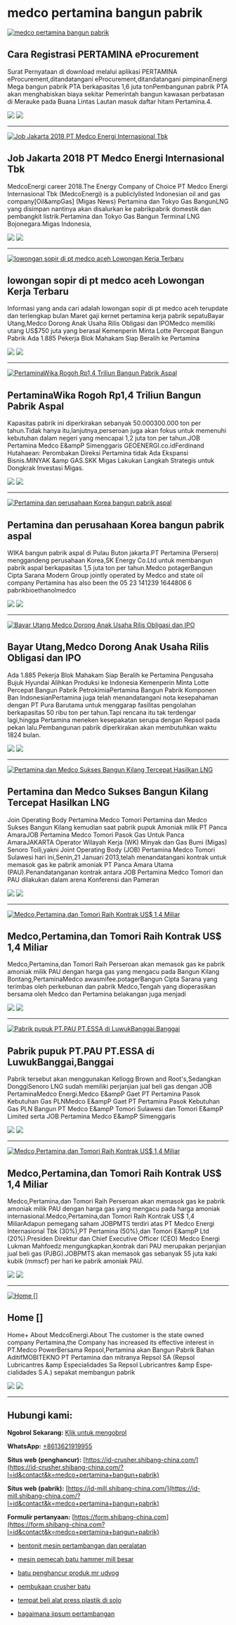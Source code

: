 # medco pertamina bangun pabrik

<a href="https://swt.shibang-china.com/?l=id&img&k=medco+pertamina+bangun+pabrik" target="_blank">![medco pertamina bangun pabrik](http://static.shibang-china.com/all-800x300/376.jpg)</a>

## Cara Registrasi PERTAMINA eProcurement
Surat Pernyataan di download melalui aplikasi PERTAMINA eProcurement,ditandatangani eProcurement,ditandatangani pimpinanEnergi Mega bangun pabrik PTA berkapasitas 1,6 juta tonPembangunan pabrik PTA akan menghabiskan biaya sekitar Pemerintah bangun kawasan perbatasan di Merauke pada Buana Lintas Lautan masuk daftar hitam Pertamina.4.


<a href="https://whatsapp.shibangsoft.com/WhatsApp.php" target="_blank" title="WhatsApp">![](http://static.shibang-china.com/icon/whatsapp.png)</a> <a href="https://swt.shibang-china.com/?l=id&icon&k=medco+pertamina+bangun+pabrik" target="_blank">![](http://static.shibang-china.com/icon/chat-id.png)</a>

---

<a href="https://swt.shibang-china.com/?l=id&img&k=medco+pertamina+bangun+pabrik" target="_blank">![Job Jakarta 2018 PT Medco Energi Internasional Tbk](http://static.shibang-china.com/all-800x300/163.jpg)</a>

## Job Jakarta 2018 PT Medco Energi Internasional Tbk
MedcoEnergi career 2018.The Energy Company of Choice PT Medco Energi Internasional Tbk (MedcoEnergi) is a publiclylisted Indonesian oil and gas company[Oil&ampGas] (Migas News) Pertamina dan Tokyo Gas BangunLNG yang disimpan nantinya akan disalurkan ke pabrikpabrik domestik dan pembangkit listrik.Pertamina dan Tokyo Gas Bangun Terminal LNG Bojonegara.Migas Indonesia,


<a href="https://whatsapp.shibangsoft.com/WhatsApp.php" target="_blank" title="WhatsApp">![](http://static.shibang-china.com/icon/whatsapp.png)</a> <a href="https://swt.shibang-china.com/?l=id&icon&k=medco+pertamina+bangun+pabrik" target="_blank">![](http://static.shibang-china.com/icon/chat-id.png)</a>

---

<a href="https://swt.shibang-china.com/?l=id&img&k=medco+pertamina+bangun+pabrik" target="_blank">![lowongan sopir di pt medco aceh Lowongan Kerja Terbaru](http://static.shibang-china.com/all-800x300/344.jpg)</a>

## lowongan sopir di pt medco aceh Lowongan Kerja Terbaru
Informasi yang anda cari adalah lowongan sopir di pt medco aceh terupdate dan terlengkap bulan Maret gaji kernet pertamina kerja pabrik sepatuBayar Utang,Medco Dorong Anak Usaha Rilis Obligasi dan IPOMedco memiliki utang US$750 juta yang berasal Kemenperin Minta Lotte Percepat Bangun Pabrik Ada 1.885 Pekerja Blok Mahakam Siap Beralih ke Pertamina


<a href="https://whatsapp.shibangsoft.com/WhatsApp.php" target="_blank" title="WhatsApp">![](http://static.shibang-china.com/icon/whatsapp.png)</a> <a href="https://swt.shibang-china.com/?l=id&icon&k=medco+pertamina+bangun+pabrik" target="_blank">![](http://static.shibang-china.com/icon/chat-id.png)</a>

---

<a href="https://swt.shibang-china.com/?l=id&img&k=medco+pertamina+bangun+pabrik" target="_blank">![PertaminaWika Rogoh Rp1,4 Triliun Bangun Pabrik Aspal](http://static.shibang-china.com/all-800x300/374.jpg)</a>

## PertaminaWika Rogoh Rp1,4 Triliun Bangun Pabrik Aspal
Kapasitas pabrik ini diperkirakan sebanyak 50.000300.000 ton per tahun.Tidak hanya itu,lanjutnya,perseroan juga akan fokus untuk memenuhi kebutuhan dalam negeri yang mencapai 1,2 juta ton per tahun.JOB Pertamina Medco E&ampP Simenggaris GEOENERGI.co.idFerdinand Hutahaean: Perombakan Direksi Pertamina tidak Ada Ekspansi Bisnis.MINYAK &amp GAS.SKK Migas Lakukan Langkah Strategis untuk Dongkrak Investasi Migas.


<a href="https://whatsapp.shibangsoft.com/WhatsApp.php" target="_blank" title="WhatsApp">![](http://static.shibang-china.com/icon/whatsapp.png)</a> <a href="https://swt.shibang-china.com/?l=id&icon&k=medco+pertamina+bangun+pabrik" target="_blank">![](http://static.shibang-china.com/icon/chat-id.png)</a>

---

<a href="https://swt.shibang-china.com/?l=id&img&k=medco+pertamina+bangun+pabrik" target="_blank">![Pertamina dan perusahaan Korea bangun pabrik aspal](http://static.shibang-china.com/all-800x300/466.jpg)</a>

## Pertamina dan perusahaan Korea bangun pabrik aspal
WIKA bangun pabrik aspal di Pulau Buton jakarta.PT Pertamina (Persero) menggandeng perusahaan Korea,SK Energy Co.Ltd untuk membangun pabrik aspal berkapasitas 1,5 juta ton per tahun.Medco potagerBangun Cipta Sarana Modern Group jointly operated by Medco and state oil company Pertamina has also been the 05 23 141239 1644806 6 pabrikbioethanolmedco


<a href="https://whatsapp.shibangsoft.com/WhatsApp.php" target="_blank" title="WhatsApp">![](http://static.shibang-china.com/icon/whatsapp.png)</a> <a href="https://swt.shibang-china.com/?l=id&icon&k=medco+pertamina+bangun+pabrik" target="_blank">![](http://static.shibang-china.com/icon/chat-id.png)</a>

---

<a href="https://swt.shibang-china.com/?l=id&img&k=medco+pertamina+bangun+pabrik" target="_blank">![Bayar Utang,Medco Dorong Anak Usaha Rilis Obligasi dan IPO](http://static.shibang-china.com/all-800x300/721.jpg)</a>

## Bayar Utang,Medco Dorong Anak Usaha Rilis Obligasi dan IPO
Ada 1.885 Pekerja Blok Mahakam Siap Beralih ke Pertamina Pengusaha Bujuk Hyundai Alihkan Produksi ke Indonesia Kemenperin Minta Lotte Percepat Bangun Pabrik PetrokimiaPertamina Bangun Pabrik Komponen Ban IndonesianPertamina juga telah menandatangani nota kesepahaman dengan PT Pura Barutama untuk menggarap fasilitas pengolahan berkapasitas 50 ribu ton per tahun.Tapi rencana itu tak terdengar lagi,hingga Pertamina meneken kesepakatan serupa dengan Repsol pada pekan lalu.Pembangunan pabrik diperkirakan akan membutuhkan waktu 1824 bulan.


<a href="https://whatsapp.shibangsoft.com/WhatsApp.php" target="_blank" title="WhatsApp">![](http://static.shibang-china.com/icon/whatsapp.png)</a> <a href="https://swt.shibang-china.com/?l=id&icon&k=medco+pertamina+bangun+pabrik" target="_blank">![](http://static.shibang-china.com/icon/chat-id.png)</a>

---

<a href="https://swt.shibang-china.com/?l=id&img&k=medco+pertamina+bangun+pabrik" target="_blank">![Pertamina dan Medco Sukses Bangun Kilang Tercepat Hasilkan LNG](http://static.shibang-china.com/all-800x300/697.jpg)</a>

## Pertamina dan Medco Sukses Bangun Kilang Tercepat Hasilkan LNG
Join Operating Body Pertamina Medco Tomori Pertamina dan Medco Sukses Bangun Kilang kemudian saat pabrik pupuk Amoniak milik PT Panca AmaraJOB Pertamina Medco Tomori Pasok Gas Untuk Panca AmaraJAKARTA Operator Wilayah Kerja (WK) Minyak dan Gas Bumi (Migas) Senoro Toili,yakni Joint Operating Body (JOB) Pertamina Medco Tomori Sulawesi hari ini,Senin,21 Januari 2013,telah menandatangani kontrak untuk memasok gas ke pabrik amoniak PT Panca Amara Utama (PAU).Penandatanganan kontrak antara JOB Pertamina Medco Tomori dan PAU dilakukan dalam arena Konferensi dan Pameran


<a href="https://whatsapp.shibangsoft.com/WhatsApp.php" target="_blank" title="WhatsApp">![](http://static.shibang-china.com/icon/whatsapp.png)</a> <a href="https://swt.shibang-china.com/?l=id&icon&k=medco+pertamina+bangun+pabrik" target="_blank">![](http://static.shibang-china.com/icon/chat-id.png)</a>

---

<a href="https://swt.shibang-china.com/?l=id&img&k=medco+pertamina+bangun+pabrik" target="_blank">![Medco,Pertamina,dan Tomori Raih Kontrak US$ 1,4 Miliar](http://static.shibang-china.com/all-800x300/214.jpg)</a>

## Medco,Pertamina,dan Tomori Raih Kontrak US$ 1,4 Miliar
Medco,Pertamina,dan Tomori Raih Perseroan akan memasok gas ke pabrik amoniak milik PAU dengan harga gas yang mengacu pada Bangun Kilang Bontang,PertaminaMedco awasmifee.potagerBangun Cipta Sarana yang terimbas oleh perkebunan dan pabrik Medco,Tengah yang dioperasikan bersama oleh Medco dan Pertamina belakangan juga menjadi


<a href="https://whatsapp.shibangsoft.com/WhatsApp.php" target="_blank" title="WhatsApp">![](http://static.shibang-china.com/icon/whatsapp.png)</a> <a href="https://swt.shibang-china.com/?l=id&icon&k=medco+pertamina+bangun+pabrik" target="_blank">![](http://static.shibang-china.com/icon/chat-id.png)</a>

---

<a href="https://swt.shibang-china.com/?l=id&img&k=medco+pertamina+bangun+pabrik" target="_blank">![Pabrik pupuk PT.PAU PT.ESSA di LuwukBanggai,Banggai](http://static.shibang-china.com/all-800x300/960.jpg)</a>

## Pabrik pupuk PT.PAU PT.ESSA di LuwukBanggai,Banggai
Pabrik tersebut akan menggunakan Kellogg Brown and Root's,Sedangkan DonggiSenoro LNG sudah memiliki perjanjian jual beli gas dengan JOB PertaminaMedco Energi.Medco E&ampP Gaet PT Pertamina Pasok Kebutuhan Gas PLNMedco E&ampP Gaet PT Pertamina Pasok Kebutuhan Gas PLN Bangun PT Medco E&ampP Tomori Sulawesi dan Tomori E&ampP Limited serta JOB Pertamina Medco E&ampP Simenggaris


<a href="https://whatsapp.shibangsoft.com/WhatsApp.php" target="_blank" title="WhatsApp">![](http://static.shibang-china.com/icon/whatsapp.png)</a> <a href="https://swt.shibang-china.com/?l=id&icon&k=medco+pertamina+bangun+pabrik" target="_blank">![](http://static.shibang-china.com/icon/chat-id.png)</a>

---

<a href="https://swt.shibang-china.com/?l=id&img&k=medco+pertamina+bangun+pabrik" target="_blank">![Medco,Pertamina,dan Tomori Raih Kontrak US$ 1,4 Miliar](http://static.shibang-china.com/all-800x300/528.jpg)</a>

## Medco,Pertamina,dan Tomori Raih Kontrak US$ 1,4 Miliar
Medco,Pertamina,dan Tomori Raih Perseroan akan memasok gas ke pabrik amoniak milik PAU dengan harga gas yang mengacu pada harga amoniak internasional.Medco,Pertamina,dan Tomori Raih Kontrak US$ 1,4 MiliarAdapun pemegang saham JOBPMTS terdiri atas PT Medco Energi Internasional Tbk (30%),PT Pertamina (50%),dan Tomori E&ampP Ltd (20%).Presiden Direktur dan Chief Executive Officer (CEO) Medco Energi Lukman Mahfoedz mengungkapkan,kontrak dari PAU merupakan perjanjian jual beli gas (PJBG).JOBPMTS akan memasok gas sebanyak 55 juta kaki kubik (mmscf) per hari ke pabrik amoniak PAU.


<a href="https://whatsapp.shibangsoft.com/WhatsApp.php" target="_blank" title="WhatsApp">![](http://static.shibang-china.com/icon/whatsapp.png)</a> <a href="https://swt.shibang-china.com/?l=id&icon&k=medco+pertamina+bangun+pabrik" target="_blank">![](http://static.shibang-china.com/icon/chat-id.png)</a>

---

<a href="https://swt.shibang-china.com/?l=id&img&k=medco+pertamina+bangun+pabrik" target="_blank">![Home []](http://static.shibang-china.com/all-800x300/155.jpg)</a>

## Home []
Home+ About MedcoEnergi.About The customer is the state owned company Pertamina,the Company has increased its effective interest in PT.Medco PowerBersama Repsol,Pertamina akan Bangun Pabrik Bahan AditifMOBITEKNO PT Pertamina dan mitranya Repsol SA (Repsol Lubricantres &amp Espe­cialidades Sa Rep­sol Lubricantres &amp Espe­cialidades S.A.) sepakat membangun pabrik


<a href="https://whatsapp.shibangsoft.com/WhatsApp.php" target="_blank" title="WhatsApp">![](http://static.shibang-china.com/icon/whatsapp.png)</a> <a href="https://swt.shibang-china.com/?l=id&icon&k=medco+pertamina+bangun+pabrik" target="_blank">![](http://static.shibang-china.com/icon/chat-id.png)</a>

---
## Hubungi kami:

**Ngobrol Sekarang:** [Klik untuk mengobrol](https://swt.shibang-china.com?l=id&contact&k=medco+pertamina+bangun+pabrik)

**WhatsApp:**  [+8613621919955](https://whatsapp.shibangsoft.com/WhatsApp.php)

**Situs web (penghancur):** [https://id-crusher.shibang-china.com/](https://id-crusher.shibang-china.com/?l=id&contact&k=medco+pertamina+bangun+pabrik)

**Situs web (pabrik):** [https://id-mill.shibang-china.com/](https://id-mill.shibang-china.com/?l=id&contact&k=medco+pertamina+bangun+pabrik)

**Formulir pertanyaan:** [https://form.shibang-china.com](https://form.shibang-china.com?l=id&contact&k=medco+pertamina+bangun+pabrik)

* [bentonit mesin pertambangan dan peralatan](../42/bentonit%20mesin%20pertambangan%20dan%20peralatan.md)

* [mesin pemecah batu hammer mill besar](../50/mesin%20pemecah%20batu%20hammer%20mill%20besar.md)

* [batu penghancur produk mr udyog](../44/batu%20penghancur%20produk%20mr%20udyog.md)

* [pembukaan crusher batu](../49/pembukaan%20crusher%20batu.md)

* [tempat beli alat press plastik di solo](../42/tempat%20beli%20alat%20press%20plastik%20di%20solo.md)

* [bagaimana jipsum pertambangan](../43/bagaimana%20jipsum%20pertambangan.md)